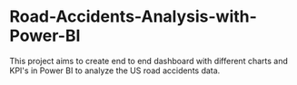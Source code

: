 # Road-Accidents-Analysis-with-Power-BI
This project aims to create end to end dashboard with different charts and KPI's in Power BI to analyze the US road accidents data.
